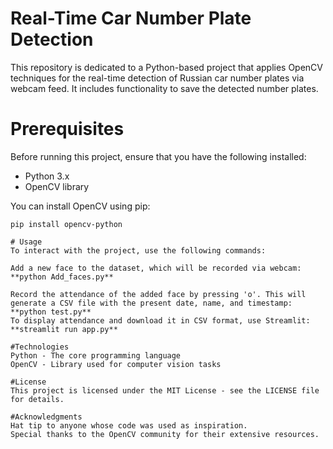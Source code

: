 # Real-Time Car Number Plate Detection

This repository is dedicated to a Python-based project that applies OpenCV techniques for the real-time detection of Russian car number plates via webcam feed. It includes functionality to save the detected number plates.

# Prerequisites

Before running this project, ensure that you have the following installed:
- Python 3.x
- OpenCV library

You can install OpenCV using pip:
```shell
pip install opencv-python

# Usage
To interact with the project, use the following commands:

Add a new face to the dataset, which will be recorded via webcam:
**python Add_faces.py**

Record the attendance of the added face by pressing 'o'. This will generate a CSV file with the present date, name, and timestamp: **python test.py**
To display attendance and download it in CSV format, use Streamlit: **streamlit run app.py**

#Technologies
Python - The core programming language
OpenCV - Library used for computer vision tasks

#License
This project is licensed under the MIT License - see the LICENSE file for details.

#Acknowledgments
Hat tip to anyone whose code was used as inspiration.
Special thanks to the OpenCV community for their extensive resources.
